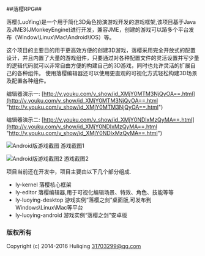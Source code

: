 
##落樱RPG##

落樱(LuoYing)是一个用于简化3D角色扮演游戏开发的游戏框架,该项目基于Java及JME3(JMonkeyEngine)进行开发，兼容JME，创建的游戏可以蹖多个平台发布（Window\Linux\Mac\Android\IOS）等。

这个项目的主要目的用于更高效方便的创建3D游戏，落樱采用完全开放式的配置设计，并且内置了大量的游戏组件，只要通过对各种配置文件的灵活设置并写少量的逻辑代码就可以非常自由方便的构建自己的3D游戏，同时也允许灵活的扩展自己的各种组件。
使用落樱编辑器还可以使用更直观的可视化方式轻松构建3D场景及配置各种组件。


编辑器演示一:  [http://v.youku.com/v_show/id_XMjY0MTM3NjQyOA==.html](http://v.youku.com/v_show/id_XMjY0MTM3NjQyOA==.html "http://v.youku.com/v_show/id_XMjY0MTM3NjQyOA==.html")

编辑器演示二:  [http://v.youku.com/v_show/id_XMjY0NDIxMzQyMA==.html](http://v.youku.com/v_show/id_XMjY0NDIxMzQyMA==.html "http://v.youku.com/v_show/id_XMjY0NDIxMzQyMA==.html")

![Android版游戏截图](https://cloud.githubusercontent.com/assets/6734333/21417595/a3161a16-c856-11e6-8784-1eb2e31c2e07.jpg)
游戏截图1

![Android版游戏截图2](https://cloud.githubusercontent.com/assets/6734333/21417607/b247c76e-c856-11e6-979b-5c83fdcc9e21.jpg)
游戏截图2

项目当前还在开发中，项目主要由以下几个部分组成.

- ly-kernel 落樱核心框架
- ly-editor 落樱编辑器,用于可视化编辑场景、特效、角色、技能等等
- ly-luoying-desktop 游戏实例“落樱之剑”桌面版,可发布到Windows\Linux\Mac等平台
- ly-luoying-android 游戏实例“落樱之剑”安卓版

### 版权所有
Copyright (c) 2014-2016 Huliqing <31703299@qq.com>

